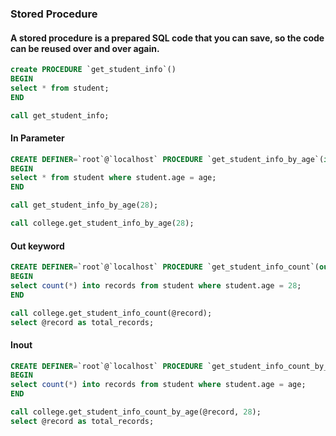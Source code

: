 ### Stored Procedure
#### A stored procedure is a prepared SQL code that you can save, so the code can be reused over and over again.


```sql
create PROCEDURE `get_student_info`()
BEGIN
select * from student;
END
```

```sql
call get_student_info;
```


#### In Parameter

```sql
CREATE DEFINER=`root`@`localhost` PROCEDURE `get_student_info_by_age`(in age int)
BEGIN
select * from student where student.age = age;
END
```

```sql
call get_student_info_by_age(28);

call college.get_student_info_by_age(28);
```

#### Out keyword

```sql
CREATE DEFINER=`root`@`localhost` PROCEDURE `get_student_info_count`(out records int)
BEGIN
select count(*) into records from student where student.age = 28;
END
```

```sql
call college.get_student_info_count(@record);
select @record as total_records;
```


#### Inout

```sql
CREATE DEFINER=`root`@`localhost` PROCEDURE `get_student_info_count_by_age`(inout records int, in age int)
BEGIN
select count(*) into records from student where student.age = age;
END
```

```sql
call college.get_student_info_count_by_age(@record, 28);
select @record as total_records;
```